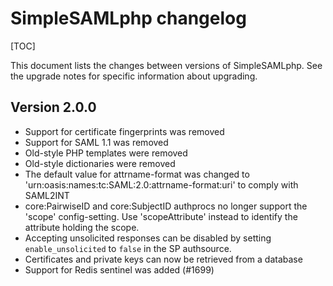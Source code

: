 # SimpleSAMLphp changelog

[TOC]

This document lists the changes between versions of SimpleSAMLphp.
See the upgrade notes for specific information about upgrading.

## Version 2.0.0

* Support for certificate fingerprints was removed
* Support for SAML 1.1 was removed
* Old-style PHP templates were removed
* Old-style dictionaries were removed
* The default value for attrname-format was changed to 'urn:oasis:names:tc:SAML:2.0:attrname-format:uri'
  to comply with SAML2INT
* core:PairwiseID and core:SubjectID authprocs no longer support the 'scope' config-setting.
  Use 'scopeAttribute' instead to identify the attribute holding the scope.
* Accepting unsolicited responses can be disabled by setting `enable_unsolicited` to `false` in the SP authsource.
* Certificates and private keys can now be retrieved from a database
* Support for Redis sentinel was added (#1699)
